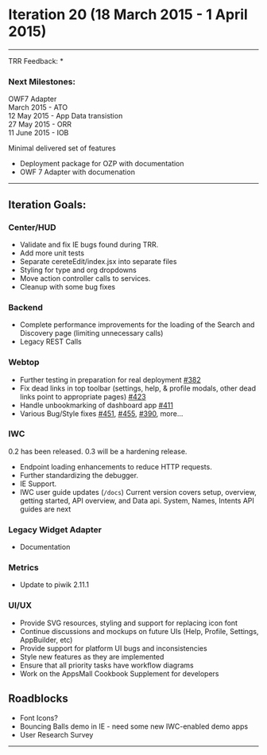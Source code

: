 # Iteration 20 (18 March 2015 - 1 April 2015)

*** 
TRR Feedback:
* 


### Next Milestones:
OWF7 Adapter
<br>   March 2015 - ATO
<br> 12 May 2015 - App Data transistion
<br>27 May 2015 - ORR
<br>11 June 2015 - IOB

Minimal delivered set of features
* Deployment package for OZP with documentation
* OWF 7 Adapter with documenation


***

## Iteration Goals:
### Center/HUD
* Validate and fix IE bugs found during TRR.
* Add more unit tests
* Separate cereteEdit/index.jsx into separate files
* Styling for type and org dropdowns
* Move action controller calls to services.
* Cleanup with some bug fixes

### Backend
* Complete performance improvements for the loading of the Search and Discovery page (limiting unnecessary calls)
* Legacy REST Calls

### Webtop
* Further testing in preparation for real deployment [#382](https://github.com/ozone-development/ozp-webtop/issues/382)
* Fix dead links in top toolbar (settings, help, & profile modals, other dead links point to appropriate pages) [#423](https://github.com/ozone-development/ozp-webtop/issues/423)
* Handle unbookmarking of dashboard app [#411](https://github.com/ozone-development/ozp-webtop/issues/411)
* Various Bug/Style fixes [#451](https://github.com/ozone-development/ozp-webtop/issues/451), [#455](https://github.com/ozone-development/ozp-webtop/issues/455), [#390](https://github.com/ozone-development/ozp-webtop/issues/390), more...

### IWC
0.2 has been released. 0.3 will be a hardening release.
* Endpoint loading enhancements to reduce HTTP requests.
* Further standardizing the debugger.
* IE Support.
* IWC user guide updates (`/docs`) Current version covers setup, overview, getting started, API overview, and Data api. System, Names, Intents API guides are next

### Legacy Widget Adapter
* Documentation

### Metrics
* Update to piwik 2.11.1

### UI/UX
* Provide SVG resources, styling and support for replacing icon font
* Continue discussions and mockups on future UIs (Help, Profile, Settings, AppBuilder, etc)
* Provide support for platform UI bugs and inconsistencies
* Style new features as they are implemented
* Ensure that all priority tasks have workflow diagrams
* Work on the AppsMall Cookbook Supplement for developers

## Roadblocks
* Font Icons?
* Bouncing Balls demo in IE - need some new IWC-enabled demo apps
* User Research Survey

***